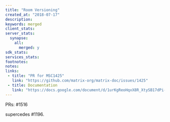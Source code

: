 ```yaml
---
title: "Room Versioning"
created_at: "2018-07-17"
description:
keywords: merged
client_stats:
server_stats:
  synapse:
    all:
      merged: y
sdk_stats:
services_stats:
footnotes:
notes:
links:
 - title: "PR for MSC1425"
   link: "https://github.com/matrix-org/matrix-doc/issues/1425"
 - title: Documentation
   link: "https://docs.google.com/document/d/1urKgReoHqxX8R_XtySB17dPi-DZcKhqTEL2_s895Wz0"
---
```

PRs: #1516

supercedes #1196.

